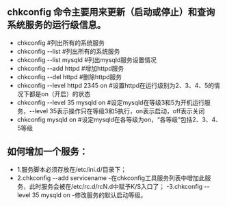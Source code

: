 ## chkconfig 命令主要用来更新（启动或停止）和查询系统服务的运行级信息。

- chkconfig							#列出所有的系统服务
- chkconfig --list        			#列出所有的系统服务
- chkconfig --list mysqld        		#列出mysqld服务设置情况
- chkconfig --add httpd        		#增加httpd服务
- chkconfig --del httpd        		#删除httpd服务
- chkconfig --level httpd 2345 on     #设置httpd在运行级别为2、3、4、5的情况下都是on（开启）的状态
- chkconfig --level 35 mysqld on      #设定mysqld在等级3和5为开机运行服务，--level 35表示操作只在等级3和5执行，on表示启动，off表示关闭
- chkconfig mysqld on        			#设定mysqld在各等级为on，“各等级”包括2、3、4、5等级

## 如何增加一个服务：
- 1.服务脚本必须存放在/etc/ini.d/目录下；
- 2.chkconfig --add servicename
    -在chkconfig工具服务列表中增加此服务，此时服务会被在/etc/rc.d/rcN.d中赋予K/S入口了；
-3.chkconfig --level 35 mysqld on
    -修改服务的默认启动等级。

